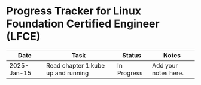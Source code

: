 # Progress Tracker for Linux Foundation Certified Engineer (LFCE)

| **Date**       | **Task**                     | **Status**        | **Notes**                          |
|----------------|--------------------------------------------|-------------------|---------------------------------------------|
| 2025-Jan-15     | Read chapter 1:kube up and running             | In Progress       | Add your notes here.               |
